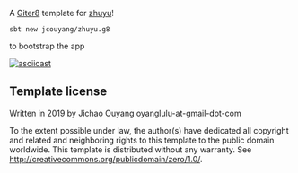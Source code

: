 A [Giter8][g8] template for [zhuyu](https://github.com/jcouyang/zhuyu)!

```
sbt new jcouyang/zhuyu.g8
```

to bootstrap the app

[![asciicast](https://asciinema.org/a/287714.svg)](https://asciinema.org/a/287714)

Template license
----------------
Written in 2019 by Jichao Ouyang oyanglulu-at-gmail-dot-com

To the extent possible under law, the author(s) have dedicated all copyright and related
and neighboring rights to this template to the public domain worldwide.
This template is distributed without any warranty. See <http://creativecommons.org/publicdomain/zero/1.0/>.

[g8]: http://www.foundweekends.org/giter8/

